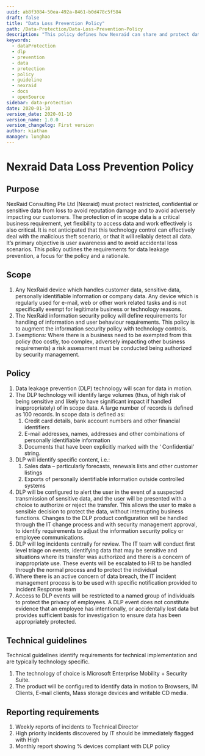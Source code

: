 ```yaml
---
uuid: ab8f3084-50ea-492a-8461-b0d478c5f584
draft: false
title: "Data Loss Prevention Policy"
path: /Data-Protection/Data-Loss-Prevention-Policy
description: "This policy defines how Nexraid can share and protect data."
keywords: 
  - dataProtection
  - dlp
  - prevention
  - data
  - protection
  - policy
  - guideline
  - nexraid
  - docs
  - openSource
sidebar: data-protection
date: 2020-01-10
version_date: 2020-01-10
version_name: 1.0.0
version_changelog: First version
author: kiathan
manager: lunghao
---
```


# Nexraid Data Loss Prevention Policy
## Purpose 
NexRaid Consulting Pte Ltd (Nexraid) must protect restricted, confidential or sensitive data from loss to avoid reputation damage and to avoid adversely impacting our customers. The protection of in scope data is a critical business requirement, yet flexibility to access data and work effectively is also critical. It is not anticipated that this technology control can effectively deal with the malicious theft scenario, or that it will reliably detect all data. It’s primary objective is user awareness and to avoid accidental loss scenarios. This policy outlines the requirements for data leakage prevention, a focus for the policy and a rationale.

## Scope
1. Any NexRaid device which handles customer data, sensitive data, personally identifiable information or company data. Any device which is regularly used for e-mail, web or other work related tasks and is not specifically exempt for legitimate business or technology reasons. 
2. The NexRaid information security policy will define requirements for handling of information and user behaviour requirements. This policy is to augment the information security policy with technology controls. 
3. Exemptions: Where there is a business need to be exempted from this policy (too costly, too complex, adversely impacting other business requirements) a risk assessment must be conducted being authorized by security management. 


## Policy 
1. Data leakage prevention (DLP) technology will scan for data in motion. 
2. The DLP technology will identify large volumes (thus, of high risk of being sensitive and likely to have significant impact if handled inappropriately) of in scope data. A large number of records is defined as 100 records. In scope data is defined as:
   1. Credit card details, bank account numbers and other financial identifiers 
   2. E-mail addresses, names, addresses and other combinations of personally identifiable information 
   3. Documents that have been explicitly marked with the ‘ Confidential’ string.
3. DLP will identify specific content, i.e.: 
   1. Sales data – particularly forecasts, renewals lists and other customer listings 
   2. Exports of personally identifiable information outside controlled systems
4. DLP will be configured to alert the user in the event of a suspected transmission of sensitive data, and the user will be presented with a choice to authorize or reject the transfer. This allows the user to make a sensible decision to protect the data, without interrupting business functions. Changes to the DLP product configuration will be handled through the IT change process and with security management approval, to identify requirements to adjust the information security policy or employee communications.
5. DLP will log incidents centrally for review. The IT team will conduct first level triage on events, identifying data that may be sensitive and situations where its transfer was authorized and there is a concern of inappropriate use. These events will be escalated to HR to be handled through the normal process and to protect the individual
6. Where there is an active concern of data breach, the IT incident management process is to be used with specific notification provided to Incident Response team
7. Access to DLP events will be restricted to a named group of individuals to protect the privacy of employees. A DLP event does not constitute evidence that an employee has intentionally, or accidentally lost data but provides sufficient basis for investigation to ensure data has been appropriately protected.

## Technical guidelines 
Technical guidelines identify requirements for technical implementation and are typically technology specific. 
1. The technology of choice is Microsoft Enterprise Mobility + Security Suite.
2. The product will be configured to identify data in motion to Browsers, IM Clients, E-mail clients, Mass storage devices and writable CD media.

## Reporting requirements 
1. Weekly reports of incidents to Technical Director
2. High priority incidents discovered by IT should be immediately flagged with High
3. Monthly report showing % devices compliant with DLP policy
